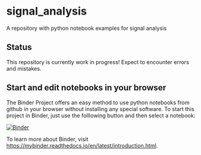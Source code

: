 # signal_analysis
A repository with python notebook examples for signal analysis

## Status

This repository is currently work in progress! Expect to encounter errors and mistakes.

## Start and edit notebooks in your browser

The Binder Project offers an easy method to use python notebooks from github in your browser without installing any special software. To start this project in Binder, just use the folllowing button and then select a notebook:

[![Binder](https://mybinder.org/badge_logo.svg)](https://mybinder.org/v2/gh/KIT-FAST/signal_analysis/master)

To learn more about Binder, visit https://mybinder.readthedocs.io/en/latest/introduction.html.

